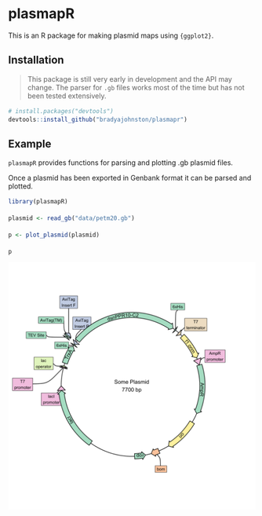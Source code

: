 
# plasmapR

This is an R package for making plasmid maps using `{ggplot2}`.

## Installation

> This package is still very early in development and the API may
> change. The parser for `.gb` files works most of the time but has not
> been tested extensively.

``` r
# install.packages("devtools")
devtools::install_github("bradyajohnston/plasmapr")
```

## Example

`plasmapR` provides functions for parsing and plotting .gb plasmid
files.

Once a plasmid has been exported in Genbank format it can be parsed and
plotted.

``` r
library(plasmapR)

plasmid <- read_gb("data/petm20.gb")

p <- plot_plasmid(plasmid)

p
```

![](man/figures/example-plasmid-1.png)<!-- -->
